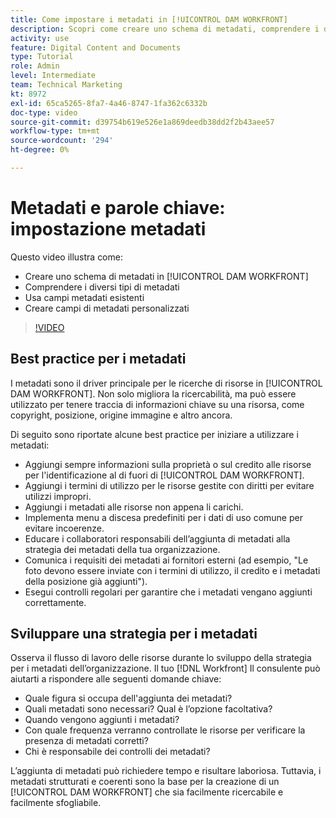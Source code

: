 ```yaml
---
title: Come impostare i metadati in [!UICONTROL DAM WORKFRONT]
description: Scopri come creare uno schema di metadati, comprendere i diversi tipi di metadati, utilizzare i campi di metadati esistenti e altro ancora in [!UICONTROL DAM WORKFRONT].
activity: use
feature: Digital Content and Documents
type: Tutorial
role: Admin
level: Intermediate
team: Technical Marketing
kt: 8972
exl-id: 65ca5265-8fa7-4a46-8747-1fa362c6332b
doc-type: video
source-git-commit: d39754b619e526e1a869deedb38dd2f2b43aee57
workflow-type: tm+mt
source-wordcount: '294'
ht-degree: 0%

---
```


# Metadati e parole chiave: impostazione metadati

Questo video illustra come:

* Creare uno schema di metadati in [!UICONTROL DAM WORKFRONT]
* Comprendere i diversi tipi di metadati
* Usa campi metadati esistenti
* Creare campi di metadati personalizzati

>[!VIDEO](https://video.tv.adobe.com/v/335235/?quality=12)

## Best practice per i metadati

I metadati sono il driver principale per le ricerche di risorse in [!UICONTROL DAM WORKFRONT]. Non solo migliora la ricercabilità, ma può essere utilizzato per tenere traccia di informazioni chiave su una risorsa, come copyright, posizione, origine immagine e altro ancora.

Di seguito sono riportate alcune best practice per iniziare a utilizzare i metadati:

* Aggiungi sempre informazioni sulla proprietà o sul credito alle risorse per l&#39;identificazione al di fuori di [!UICONTROL DAM WORKFRONT].
* Aggiungi i termini di utilizzo per le risorse gestite con diritti per evitare utilizzi impropri.
* Aggiungi i metadati alle risorse non appena li carichi.
* Implementa menu a discesa predefiniti per i dati di uso comune per evitare incoerenze.
* Educare i collaboratori responsabili dell’aggiunta di metadati alla strategia dei metadati della tua organizzazione.
* Comunica i requisiti dei metadati ai fornitori esterni (ad esempio, &quot;Le foto devono essere inviate con i termini di utilizzo, il credito e i metadati della posizione già aggiunti&quot;).
* Esegui controlli regolari per garantire che i metadati vengano aggiunti correttamente.

## Sviluppare una strategia per i metadati

Osserva il flusso di lavoro delle risorse durante lo sviluppo della strategia per i metadati dell’organizzazione. Il tuo [!DNL Workfront] Il consulente può aiutarti a rispondere alle seguenti domande chiave:

* Quale figura si occupa dell&#39;aggiunta dei metadati?
* Quali metadati sono necessari? Qual è l’opzione facoltativa?
* Quando vengono aggiunti i metadati?
* Con quale frequenza verranno controllate le risorse per verificare la presenza di metadati corretti?
* Chi è responsabile dei controlli dei metadati?

L’aggiunta di metadati può richiedere tempo e risultare laboriosa. Tuttavia, i metadati strutturati e coerenti sono la base per la creazione di un [!UICONTROL DAM WORKFRONT] che sia facilmente ricercabile e facilmente sfogliabile.
